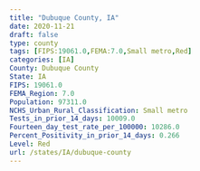 ```yaml
---
title: "Dubuque County, IA"
date: 2020-11-21
draft: false
type: county
tags: [FIPS:19061.0,FEMA:7.0,Small metro,Red]
categories: [IA]
County: Dubuque County
State: IA
FIPS: 19061.0
FEMA_Region: 7.0
Population: 97311.0
NCHS_Urban_Rural_Classification: Small metro
Tests_in_prior_14_days: 10009.0
Fourteen_day_test_rate_per_100000: 10286.0
Percent_Positivity_in_prior_14_days: 0.266
Level: Red
url: /states/IA/dubuque-county
---
```



